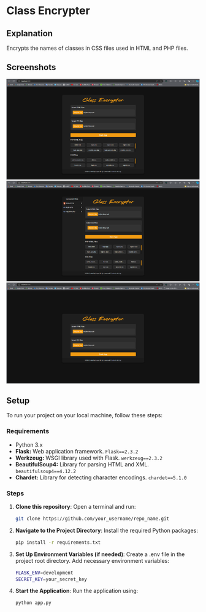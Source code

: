 # Class Encrypter

## Explanation

Encrypts the names of classes in CSS files used in HTML and PHP files.

## Screenshots
![Application Screenshot](screenshot_1.png)
![Application Screenshot](screenshot_2.png)
![Application Screenshot](screenshot_3.png)

## Setup

To run your project on your local machine, follow these steps:

### Requirements

- Python 3.x
- **Flask:** Web application framework. `Flask==2.3.2`
- **Werkzeug:** WSGI library used with Flask. `werkzeug==2.3.2`
- **BeautifulSoup4:** Library for parsing HTML and XML. `beautifulsoup4==4.12.2`
- **Chardet:** Library for detecting character encodings. `chardet==5.1.0`

### Steps

1. **Clone this repository**: Open a terminal and run:
   ```bash
   git clone https://github.com/your_username/repo_name.git
2. **Navigate to the Project Directory**: Install the required Python packages: 
   ```bash
   pip install -r requirements.txt
3. **Set Up Environment Variables (if needed)**: Create a .env file in the project root directory. Add necessary environment variables:
   ```bash
   FLASK_ENV=development
   SECRET_KEY=your_secret_key
4. **Start the Application**: Run the application using:
   ```bash
   python app.py

